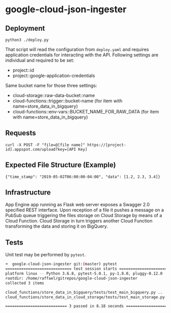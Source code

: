 # google-cloud-json-ingester

## Deployment

```
python3 ./deploy.py
```

That script will read the configuration from `deploy.yaml` and requires application credentials for interacting with
the API. Following settings are individual and required to be set:

- project::id
- project::google-application-credentials

Same bucket name for those three settings:

- cloud-storage::raw-data-bucket::name
- cloud-functions::trigger::bucket-name (for item with name=store_data_in_bigquery)
- cloud-functions::env-vars::BUCKET_NAME_FOR_RAW_DATA (for item with name=store_data_in_bigquery)

## Requests

```
curl -X POST -F "file=@[file name]" https://[project-id].appspot.com/upload?key=[API Key]
```

## Expected File Structure (Example)

```
{"time_stamp": "2019-05-02T06:00:00-04:00", "data": [1.2, 2.3, 3.4]}
```

## Infrastructure

App Engine app running as Flask web server exposes a Swagger 2.0 specified REST interface. Upon reception of a file
it pushes a message on a PubSub queue triggering the files storage on Cloud Storage by means of a Cloud Function.
Cloud Storage in turn triggers another Cloud Function transforming the data and storing it on BigQuery.

## Tests

Unit test may be performed by `pytest`.

```bash
➜  google-cloud-json-ingester git:(master) pytest
============================= test session starts ==============================
platform linux -- Python 3.6.8, pytest-5.0.1, py-1.8.0, pluggy-0.12.0
rootdir: /home/raffael/gitrepos/google-cloud-json-ingester
collected 3 items

cloud_functions/store_data_in_bigquery/tests/test_main_bigquery.py ..    [ 66%]
cloud_functions/store_data_in_cloud_storage/tests/test_main_storage.py . [100%]

=========================== 3 passed in 8.18 seconds ===========================
```